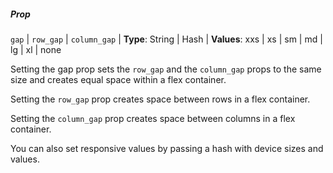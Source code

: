 ##### Prop

`gap` | `row_gap` | `column_gap` | **Type**: String | Hash | **Values**: xxs | xs | sm | md | lg | xl | none

Setting the gap prop sets the `row_gap` and the `column_gap` props to the same size and creates equal space within a flex container.

Setting the `row_gap` prop creates space between rows in a flex container.

Setting the `column_gap` prop creates space between columns in a flex container.

You can also set responsive values by passing a hash with device sizes and values. 
